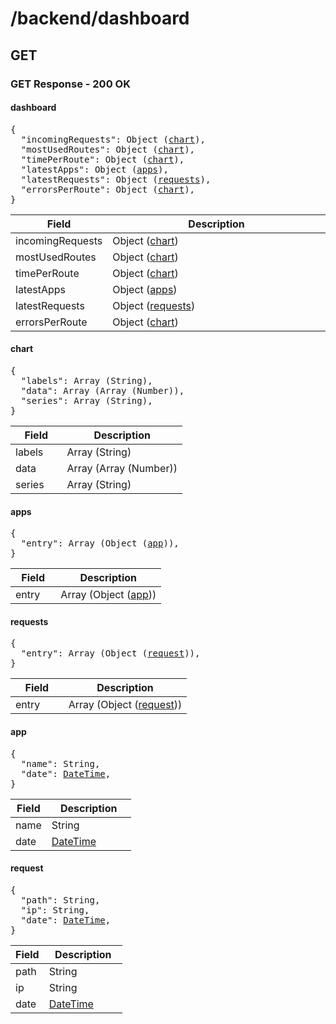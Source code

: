 
# /backend/dashboard


## GET


### GET Response - 200 OK

<div id="psx_model_Dashboard" class="psx-object"><h4>dashboard</h4><pre class="psx-object-json"><span class="psx-object-json-pun">{</span>
  <span class="psx-object-json-key">"incomingRequests"</span><span class="psx-object-json-pun">: </span><span class="psx-property-type">Object (<a href="#psx_model_Chart" title="RFC4648">chart</a>)</span><span class="psx-object-json-pun">,</span>
  <span class="psx-object-json-key">"mostUsedRoutes"</span><span class="psx-object-json-pun">: </span><span class="psx-property-type">Object (<a href="#psx_model_Chart" title="RFC4648">chart</a>)</span><span class="psx-object-json-pun">,</span>
  <span class="psx-object-json-key">"timePerRoute"</span><span class="psx-object-json-pun">: </span><span class="psx-property-type">Object (<a href="#psx_model_Chart" title="RFC4648">chart</a>)</span><span class="psx-object-json-pun">,</span>
  <span class="psx-object-json-key">"latestApps"</span><span class="psx-object-json-pun">: </span><span class="psx-property-type">Object (<a href="#psx_model_Apps" title="RFC4648">apps</a>)</span><span class="psx-object-json-pun">,</span>
  <span class="psx-object-json-key">"latestRequests"</span><span class="psx-object-json-pun">: </span><span class="psx-property-type">Object (<a href="#psx_model_Requests" title="RFC4648">requests</a>)</span><span class="psx-object-json-pun">,</span>
  <span class="psx-object-json-key">"errorsPerRoute"</span><span class="psx-object-json-pun">: </span><span class="psx-property-type">Object (<a href="#psx_model_Chart" title="RFC4648">chart</a>)</span><span class="psx-object-json-pun">,</span>
<span class="psx-object-json-pun">}</span></pre><table class="table psx-object-properties"><colgroup><col width="30%" /><col width="70%" /></colgroup><thead><tr><th>Field</th><th>Description</th></tr></thead><tbody><tr><td><span class="psx-property-name psx-property-optional">incomingRequests</span></td><td><span class="psx-property-type">Object (<a href="#psx_model_Chart" title="RFC4648">chart</a>)</span><br /><div class="psx-property-description"></div></td></tr><tr><td><span class="psx-property-name psx-property-optional">mostUsedRoutes</span></td><td><span class="psx-property-type">Object (<a href="#psx_model_Chart" title="RFC4648">chart</a>)</span><br /><div class="psx-property-description"></div></td></tr><tr><td><span class="psx-property-name psx-property-optional">timePerRoute</span></td><td><span class="psx-property-type">Object (<a href="#psx_model_Chart" title="RFC4648">chart</a>)</span><br /><div class="psx-property-description"></div></td></tr><tr><td><span class="psx-property-name psx-property-optional">latestApps</span></td><td><span class="psx-property-type">Object (<a href="#psx_model_Apps" title="RFC4648">apps</a>)</span><br /><div class="psx-property-description"></div></td></tr><tr><td><span class="psx-property-name psx-property-optional">latestRequests</span></td><td><span class="psx-property-type">Object (<a href="#psx_model_Requests" title="RFC4648">requests</a>)</span><br /><div class="psx-property-description"></div></td></tr><tr><td><span class="psx-property-name psx-property-optional">errorsPerRoute</span></td><td><span class="psx-property-type">Object (<a href="#psx_model_Chart" title="RFC4648">chart</a>)</span><br /><div class="psx-property-description"></div></td></tr></tbody></table></div>
<div id="psx_model_Chart" class="psx-object"><h4>chart</h4><pre class="psx-object-json"><span class="psx-object-json-pun">{</span>
  <span class="psx-object-json-key">"labels"</span><span class="psx-object-json-pun">: </span><span class="psx-property-type">Array (String)</span><span class="psx-object-json-pun">,</span>
  <span class="psx-object-json-key">"data"</span><span class="psx-object-json-pun">: </span><span class="psx-property-type">Array (Array (Number))</span><span class="psx-object-json-pun">,</span>
  <span class="psx-object-json-key">"series"</span><span class="psx-object-json-pun">: </span><span class="psx-property-type">Array (String)</span><span class="psx-object-json-pun">,</span>
<span class="psx-object-json-pun">}</span></pre><table class="table psx-object-properties"><colgroup><col width="30%" /><col width="70%" /></colgroup><thead><tr><th>Field</th><th>Description</th></tr></thead><tbody><tr><td><span class="psx-property-name psx-property-optional">labels</span></td><td><span class="psx-property-type">Array (String)</span><br /><div class="psx-property-description"></div></td></tr><tr><td><span class="psx-property-name psx-property-optional">data</span></td><td><span class="psx-property-type">Array (Array (Number))</span><br /><div class="psx-property-description"></div></td></tr><tr><td><span class="psx-property-name psx-property-optional">series</span></td><td><span class="psx-property-type">Array (String)</span><br /><div class="psx-property-description"></div></td></tr></tbody></table></div>
<div id="psx_model_Apps" class="psx-object"><h4>apps</h4><pre class="psx-object-json"><span class="psx-object-json-pun">{</span>
  <span class="psx-object-json-key">"entry"</span><span class="psx-object-json-pun">: </span><span class="psx-property-type">Array (Object (<a href="#psx_model_App" title="RFC4648">app</a>))</span><span class="psx-object-json-pun">,</span>
<span class="psx-object-json-pun">}</span></pre><table class="table psx-object-properties"><colgroup><col width="30%" /><col width="70%" /></colgroup><thead><tr><th>Field</th><th>Description</th></tr></thead><tbody><tr><td><span class="psx-property-name psx-property-optional">entry</span></td><td><span class="psx-property-type">Array (Object (<a href="#psx_model_App" title="RFC4648">app</a>))</span><br /><div class="psx-property-description"></div></td></tr></tbody></table></div>
<div id="psx_model_Requests" class="psx-object"><h4>requests</h4><pre class="psx-object-json"><span class="psx-object-json-pun">{</span>
  <span class="psx-object-json-key">"entry"</span><span class="psx-object-json-pun">: </span><span class="psx-property-type">Array (Object (<a href="#psx_model_Request" title="RFC4648">request</a>))</span><span class="psx-object-json-pun">,</span>
<span class="psx-object-json-pun">}</span></pre><table class="table psx-object-properties"><colgroup><col width="30%" /><col width="70%" /></colgroup><thead><tr><th>Field</th><th>Description</th></tr></thead><tbody><tr><td><span class="psx-property-name psx-property-optional">entry</span></td><td><span class="psx-property-type">Array (Object (<a href="#psx_model_Request" title="RFC4648">request</a>))</span><br /><div class="psx-property-description"></div></td></tr></tbody></table></div>
<div id="psx_model_App" class="psx-object"><h4>app</h4><pre class="psx-object-json"><span class="psx-object-json-pun">{</span>
  <span class="psx-object-json-key">"name"</span><span class="psx-object-json-pun">: </span><span class="psx-property-type">String</span><span class="psx-object-json-pun">,</span>
  <span class="psx-object-json-key">"date"</span><span class="psx-object-json-pun">: </span><span class="psx-property-type"><a href="http://tools.ietf.org/html/rfc3339#section-5.6" title="RFC4648">DateTime</a></span><span class="psx-object-json-pun">,</span>
<span class="psx-object-json-pun">}</span></pre><table class="table psx-object-properties"><colgroup><col width="30%" /><col width="70%" /></colgroup><thead><tr><th>Field</th><th>Description</th></tr></thead><tbody><tr><td><span class="psx-property-name psx-property-optional">name</span></td><td><span class="psx-property-type">String</span><br /><div class="psx-property-description"></div></td></tr><tr><td><span class="psx-property-name psx-property-optional">date</span></td><td><span class="psx-property-type"><a href="http://tools.ietf.org/html/rfc3339#section-5.6" title="RFC4648">DateTime</a></span><br /><div class="psx-property-description"></div></td></tr></tbody></table></div>
<div id="psx_model_Request" class="psx-object"><h4>request</h4><pre class="psx-object-json"><span class="psx-object-json-pun">{</span>
  <span class="psx-object-json-key">"path"</span><span class="psx-object-json-pun">: </span><span class="psx-property-type">String</span><span class="psx-object-json-pun">,</span>
  <span class="psx-object-json-key">"ip"</span><span class="psx-object-json-pun">: </span><span class="psx-property-type">String</span><span class="psx-object-json-pun">,</span>
  <span class="psx-object-json-key">"date"</span><span class="psx-object-json-pun">: </span><span class="psx-property-type"><a href="http://tools.ietf.org/html/rfc3339#section-5.6" title="RFC4648">DateTime</a></span><span class="psx-object-json-pun">,</span>
<span class="psx-object-json-pun">}</span></pre><table class="table psx-object-properties"><colgroup><col width="30%" /><col width="70%" /></colgroup><thead><tr><th>Field</th><th>Description</th></tr></thead><tbody><tr><td><span class="psx-property-name psx-property-optional">path</span></td><td><span class="psx-property-type">String</span><br /><div class="psx-property-description"></div></td></tr><tr><td><span class="psx-property-name psx-property-optional">ip</span></td><td><span class="psx-property-type">String</span><br /><div class="psx-property-description"></div></td></tr><tr><td><span class="psx-property-name psx-property-optional">date</span></td><td><span class="psx-property-type"><a href="http://tools.ietf.org/html/rfc3339#section-5.6" title="RFC4648">DateTime</a></span><br /><div class="psx-property-description"></div></td></tr></tbody></table></div>
